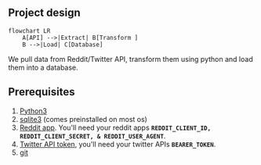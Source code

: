 ## Project design

```mermaid
flowchart LR
    A[API] -->|Extract| B[Transform ]
    B -->|Load| C[Database]
```

We pull data from Reddit/Twitter API, transform them using python and load them into a database.

## Prerequisites

1. [Python3](https://www.python.org/downloads/)
2. [sqlite3](https://www.sqlite.org/download.html) (comes preinstalled on most os)
3. [Reddit app](https://www.geeksforgeeks.org/how-to-get-client_id-and-client_secret-for-python-reddit-api-registration/). You'll need your reddit apps **`REDDIT_CLIENT_ID, REDDIT_CLIENT_SECRET, & REDDIT_USER_AGENT`**.
4. [Twitter API token](https://developer.twitter.com/en/docs/twitter-api/getting-started/getting-access-to-the-twitter-api), you'll need your twitter APIs **`BEARER_TOKEN`**.
5. [git](https://git-scm.com/book/en/v2/Getting-Started-Installing-Git)

